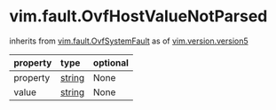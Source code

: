 vim.fault.OvfHostValueNotParsed
===============================
inherits from [vim.fault.OvfSystemFault](docs/vim.fault.OvfSystemFault.md)
as of [vim.version.version5](docs/vim.version.md)

| property | type | optional |
|:---------|:-----|:---------|
| property | [string](string.md "string") | None |
| value | [string](string.md "string") | None |
